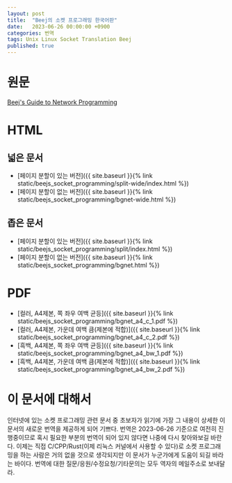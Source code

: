 ```yaml
---
layout: post
title:  "Beej의 소켓 프로그래밍 한국어판"
date:   2023-06-26 00:00:00 +0900
categories: 번역
tags: Unix Linux Socket Translation Beej
published: true
---
```


# 원문

[Beej's Guide to Network Programming](https://beej.us/guide/bgnet/)

# HTML

## 넓은 문서

- [페이지 분할이 있는 버전]({{ site.baseurl }}{% link static/beejs_socket_programming/split-wide/index.html %})
- [페이지 분할이 없는 버전]({{ site.baseurl }}{% link static/beejs_socket_programming/bgnet-wide.html %})


## 좁은 문서

- [페이지 분할이 있는 버전]({{ site.baseurl }}{% link static/beejs_socket_programming/split/index.html %})
- [페이지 분할이 없는 버전]({{ site.baseurl }}{% link static/beejs_socket_programming/bgnet.html %})


# PDF

- [컬러, A4제본, 쪽 좌우 여백 균등]({{ site.baseurl }}{% link static/beejs_socket_programming/bgnet_a4_c_1.pdf %})
- [컬러, A4제본, 가운데 여백 큼(제본에 적합)]({{ site.baseurl }}{% link static/beejs_socket_programming/bgnet_a4_c_2.pdf %})
- [흑백, A4제본, 쪽 좌우 여백 균등]({{ site.baseurl }}{% link static/beejs_socket_programming/bgnet_a4_bw_1.pdf %})
- [흑백, A4제본, 가운데 여백 큼(제본에 적합)]({{ site.baseurl }}{% link static/beejs_socket_programming/bgnet_a4_bw_2.pdf %})

# 이 문서에 대해서

인터넷에 있는 소켓 프로그래밍 관련 문서 중 초보자가 읽기에 가장 그 내용이 상세한 이 문서의 새로운 번역을 제공하게 되어 기쁘다.
번역은 2023-06-26 기준으로 여전히 진행중이므로 혹시 필요한 부분의 번역이 되어 있지 않다면 나중에 다시 찾아와보길 바란다.
이제는 직접 C/CPP/Rust(이제 리눅스 커널에서 사용할 수 있다)로 소켓 프로그래밍을 하는 사람은 거의 없을 것으로 생각되지만 이 문서가 누군가에게 도움이 되길 바라는 바이다. 번역에 대한 질문/응원/수정요청/기타문의는 모두 역자의 메일주소로 보내달라.
